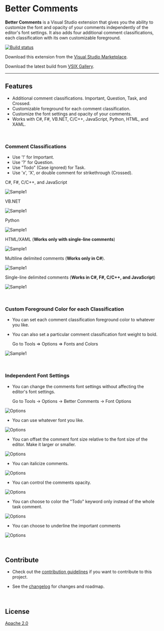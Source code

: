 # Better Comments
**Better Comments** is a Visual Studio extension that gives you the ability to customize the font and opacity of your comments independently of the editor's font settings. 
It also adds four additional comment classifications, each classification with its own customizable foreground. 


<!-- Replace this badge with your own-->
[![Build status](https://ci.appveyor.com/api/projects/status/04caiutue4j1hq9d?svg=true)](https://ci.appveyor.com/project/omsharp/bettercomments)

<!-- Update the VS Gallery link after you upload the VSIX-->
Download this extension from the [Visual Studio Marketplace](https://marketplace.visualstudio.com/items?itemName=OmarRwemi.BetterComments).

Download the latest build from [VSIX Gallery](http://vsixgallery.com/extension/BetterComments.Omar%20Rwemi.e985519f-8696-40b7-9400-807054b4ec76/).

---------------------------------------

## Features

- Additional comment classifications. Important, Question, Task, and Crossed. 
- Customizable foreground for each comment classification.
- Customize the font settings and opacity of your comments.
- Works with C#, F#, VB.NET, C/C++, JavaScript, Python, HTML, and XAML.

<br>

### Comment Classifications

- Use '!' for Important.
- Use '?' for Question.
- Use "Todo" (Case ignored) for Task.
- Use 'x', 'X', or double comment for strikethrough (Crossed).

C#, F#, C/C++, and JavaScript 

![Sample1](screenshots/ClassificationC.png)

VB.NET 

![Sample1](screenshots/ClassificationVB.png)

Python 

![Sample1](screenshots/ClassificationPython.png)

HTML/XAML (**Works only with single-line comments**) 

![Sample1](screenshots/ClassificationMarkup.png)

Multiline delimited comments (**Works only in C#**).

![Sample1](screenshots/ClassificationMultilineCS.png)

Single-line delimited comments (**Works in C#, F#, C/C++, and JavaScript**)

![Sample1](screenshots/ClassificationDelimited.png)

<br>

### Custom Foreground Color for each Classification 

- You can set each comment classification foreground color to whatever you like.

- You can also set a particular comment classification font weight to bold.

   Go to Tools => Options => Fonts and Colors


![Sample1](screenshots/CommentsColors.png)

<br>

### Independent Font Settings

- You can change the comments font settings without affecting the editor's font settings.

   Go to Tools -> Options -> Better Comments -> Font Options

![Options](screenshots/Options.png)

- You can use whatever font you like.

![Options](screenshots/FontSample.png)

- You can offset the comment font size relative to the font size of the editor. Make it larger or smaller.

![Options](screenshots/SizeSample.png)

- You can italicize comments.

![Options](screenshots/ItalicSample.png)

- You can control the comments opacity.

![Options](screenshots/OpacitySample.png)

- You can choose to color the "Todo" keyword only instead of the whole task comment.

![Options](screenshots/HighlightOnlyKeywordSample.png)

- You can choose to underline the important comments 

![Options](screenshots/UnderlineSample.png)


<br>

## Contribute
- Check out the [contribution guidelines](CONTRIBUTING.md)
if you want to contribute to this project.

- See the [changelog](CHANGELOG.md) for changes and roadmap.

<br>

## License
[Apache 2.0](LICENSE)
